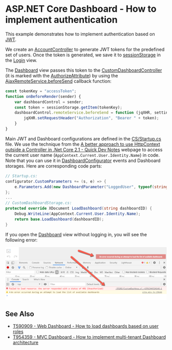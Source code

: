 # ASP.NET Core Dashboard - How to implement authentication

This example demonstrates how to implement authentication based on [JWT](https://developer.okta.com/blog/2018/03/23/token-authentication-aspnetcore-complete-guide).

We create an [AccountController](CS/Controllers/AccountController.cs) to generate JWT tokens for the predefined set of users. Once the token is generated, we save it to [sessionStorage](https://www.w3schools.com/jsref/prop_win_sessionstorage.asp) in the [Login](Views/Home/Login.cshtml) view.

The [Dashboard](Views/Home/Dashboard.cshtml) view passes this token to the [CustomDashboardController](CS/Controllers/CustomDashboardController.cs) (it is marked with the [AuthorizeAttribute](https://docs.microsoft.com/en-us/dotnet/api/microsoft.aspnetcore.authorization.authorizeattribute?view=aspnetcore-3.1)) by using the [AjaxRemoteService.beforeSend](https://docs.devexpress.com/Dashboard/js-DevExpress.Dashboard.AjaxRemoteService?p=netframework#js_devexpress_dashboard_ajaxremoteservice_beforesend) callback function:

```js
const tokenKey = "accessToken";
function onBeforeRender(sender) {
    var dashboardControl = sender;
    const token = sessionStorage.getItem(tokenKey);
    dashboardControl.remoteService.beforeSend = function (jqXHR, settings) {
        jqXHR.setRequestHeader("Authorization", "Bearer " + token);
    }
}
```

Main JWT and Dashboard configurations are defined in the [CS/Startup.cs](Startup.cs) file. We use the technique from the [A better approach to use HttpContext outside a Controller in .Net Core 2.1 - Quick Dev Notes](https://www.quickdevnotes.com/better-approach-to-use-httpcontext-outside-a-controller-in-net-core-2-1/) webpage to access the current user name (`AppContext.Current.User.Identity.Name`) in code. Note that you can use it in [DashboardConfigurator](https://docs.devexpress.com/Dashboard/DevExpress.DashboardWeb.DashboardConfigurator?p=netframework) events and Dashboard storages. Here are corresponding code parts:

```cs
// Startup.cs:
configurator.CustomParameters += (s, e) => {
    e.Parameters.Add(new DashboardParameter("LoggedUser", typeof(string), AppContext.Current.User.Identity.Name));
};
...
// CustomDashboardStorage.cs:
protected override XDocument LoadDashboard(string dashboardID) {
    Debug.WriteLine(AppContext.Current.User.Identity.Name);
    return base.LoadDashboard(dashboardID);
}
```

If you open the [Dashboard](CS/Views/Home/Dashboard.cshtml) view without logging in, you will see the following error:

![](img/auth_error.png)

## See Also

- [T590909 - Web Dashboard - How to load dashboards based on user roles](https://supportcenter.devexpress.com/ticket/details/t590909/web-dashboard-how-to-load-dashboards-based-on-user-roles)
- [T954359 - MVC Dashboard - How to implement multi-tenant Dashboard architecture](https://supportcenter.devexpress.com/ticket/details/t954359/mvc-dashboard-how-to-implement-multi-tenant-dashboard-architecture)
